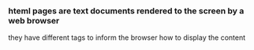 ### hteml pages are text documents rendered to the screen by a web browser
they have different tags to inform the browser how to display the content
